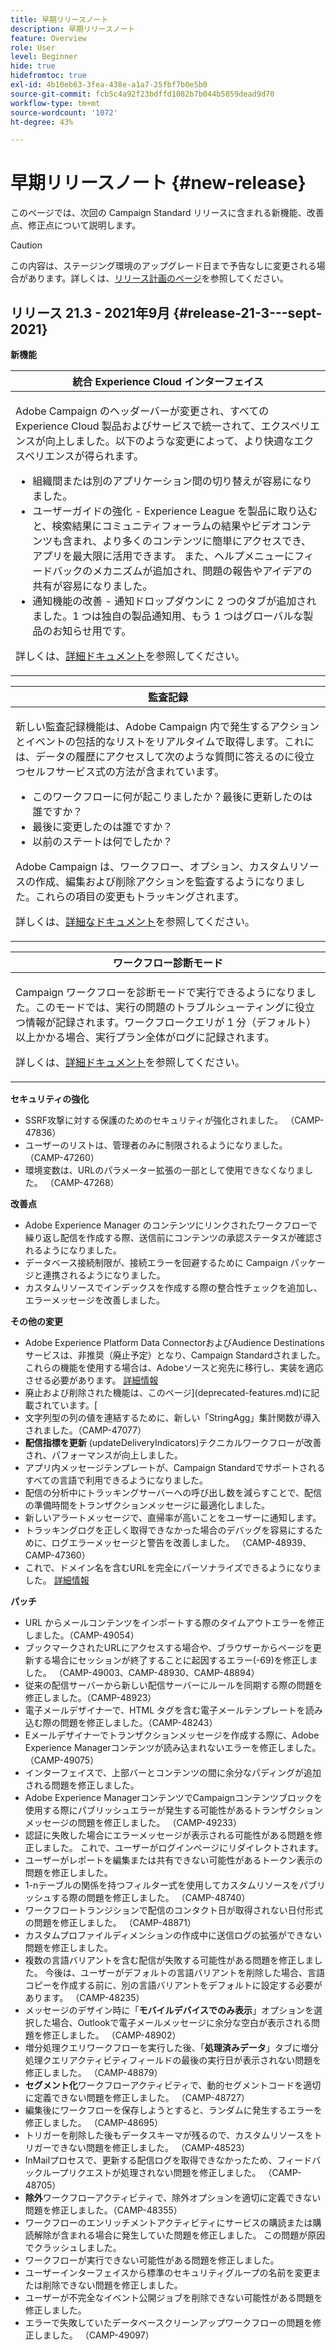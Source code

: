 ```yaml
---
title: 早期リリースノート
description: 早期リリースノート
feature: Overview
role: User
level: Beginner
hide: true
hidefromtoc: true
exl-id: 4b10eb63-3fea-438e-a1a7-25fbf7b0e5b0
source-git-commit: fcb5c4a92f23bdffd1082b7b044b5859dead9d70
workflow-type: tm+mt
source-wordcount: '1072'
ht-degree: 43%

---
```


# 早期リリースノート {#new-release}

このページでは、次回の Campaign Standard リリースに含まれる新機能、改善点、修正点について説明します。

>[!CAUTION]
>
> この内容は、ステージング環境のアップグレード日まで予告なしに変更される場合があります。詳しくは、[リリース計画のページ](../../rn/using/release-planning.md)を参照してください。

## リリース 21.3 - 2021年9月 {#release-21-3---sept-2021}

**新機能**


<table> 
<thead> 
<tr> 
<th> <strong>統合 Experience Cloud インターフェイス</strong><br /> </th> 
</tr> 
</thead> 
<tbody> 
<tr> 
<td>
<p>Adobe Campaign のヘッダーバーが変更され、すべての Experience Cloud 製品およびサービスで統一されて、エクスペリエンスが向上しました。以下のような変更によって、より快適なエクスペリエンスが得られます。</p>
<ul>
<li>組織間または別のアプリケーション間の切り替えが容易になりました。</li>
<li>ユーザーガイドの強化 - Experience League を製品に取り込むと、検索結果にコミュニティフォーラムの結果やビデオコンテンツも含まれ、より多くのコンテンツに簡単にアクセスでき、アプリを最大限に活用できます。 また、ヘルプメニューにフィードバックのメカニズムが追加され、問題の報告やアイデアの共有が容易になりました。</li>
<li>通知機能の改善 - 通知ドロップダウンに 2 つのタブが追加されました。1 つは独自の製品通知用、もう 1 つはグローバルな製品のお知らせ用です。</li>
</ul>
<p>詳しくは、<a href="../../start/using/interface-description.md#top-bar">詳細ドキュメント</a>を参照してください。
</p>
</td> 
</tr> 
</tbody> 
</table>

<table> 
<thead> 
<tr> 
<th> <strong>監査記録</strong><br /> </th> 
</tr> 
</thead> 
<tbody> 
<tr> 
<td>
<p>新しい監査記録機能は、Adobe Campaign 内で発生するアクションとイベントの包括的なリストをリアルタイムで取得します。これには、データの履歴にアクセスして次のような質問に答えるのに役立つセルフサービス式の方法が含まれています。</p>
<ul>
<li>このワークフローに何が起こりましたか？最後に更新したのは誰ですか？</li>
<li>最後に変更したのは誰ですか？</li>
<li>以前のステートは何でしたか？</li>
</ul>
<p>Adobe Campaign は、ワークフロー、オプション、カスタムリソースの作成、編集および削除アクションを監査するようになりました。これらの項目の変更もトラッキングされます。</p>
<p>詳しくは、<a href="../../administration/using/audit.md">詳細なドキュメント</a>を参照してください。</p>
</td> 
</tr> 
</tbody> 
</table>


<table> 
<thead> 
<tr> 
<th> <strong>ワークフロー診断モード</strong><br /> </th> 
</tr> 
</thead> 
<tbody> 
<tr> 
<td>
<p>Campaign ワークフローを診断モードで実行できるようになりました。このモードでは、実行の問題のトラブルシューティングに役立つ情報が記録されます。ワークフロークエリが 1 分（デフォルト）以上かかる場合、実行プラン全体がログに記録されます。</p>
<p>詳しくは、<a href="../../automating/using/managing-execution-options.md">詳細ドキュメント</a>を参照してください。</p>
</td> 
</tr> 
</tbody> 
</table>

**セキュリティの強化**

* SSRF攻撃に対する保護のためのセキュリティが強化されました。 （CAMP-47836）
* ユーザーのリストは、管理者のみに制限されるようになりました。 （CAMP-47260）
* 環境変数は、URLのパラメーター拡張の一部として使用できなくなりました。 （CAMP-47268）

**改善点**

* Adobe Experience Manager のコンテンツにリンクされたワークフローで繰り返し配信を作成する際、送信前にコンテンツの承認ステータスが確認されるようになりました。
* データベース接続制限が、接続エラーを回避するために Campaign パッケージと連携されるようになりました。
* カスタムリソースでインデックスを作成する際の整合性チェックを追加し、エラーメッセージを改善しました。

**その他の変更**

* Adobe Experience Platform Data ConnectorおよびAudience Destinationsサービスは、非推奨（廃止予定）となり、Campaign Standardされました。 これらの機能を使用する場合は、Adobeソースと宛先に移行し、実装を適応させる必要があります。 [詳細情報](../../integrating/using/get-started-sources-destinations.md)
* 廃止および削除された機能は、このページ](deprecated-features.md)に記載されています。[
* 文字列型の列の値を連結するために、新しい「StringAgg」集計関数が導入されました。（CAMP-47077）
* **配信指標を更新** (updateDeliveryIndicators)テクニカルワークフローが改善され、パフォーマンスが向上しました。
* アプリ内メッセージテンプレートが、Campaign Standardでサポートされるすべての言語で利用できるようになりました。
* 配信の分析中にトラッキングサーバーへの呼び出し数を減らすことで、配信の準備時間をトランザクションメッセージに最適化しました。
* 新しいアラートメッセージで、直帰率が高いことをユーザーに通知します。
* トラッキングログを正しく取得できなかった場合のデバッグを容易にするために、ログエラーメッセージと警告を改善しました。 （CAMP-48939、CAMP-47360）
* これで、ドメイン名を含むURLを完全にパーソナライズできるようになりました。 [詳細情報](../../designing/using/personalization.md#personalizing-urls)

**パッチ**

* URL からメールコンテンツをインポートする際のタイムアウトエラーを修正しました。（CAMP-49054）
* ブックマークされたURLにアクセスする場合や、ブラウザーからページを更新する場合にセッションが終了することに起因するエラー(-69)を修正しました。 （CAMP-49003、CAMP-48930、CAMP-48894）
* 従来の配信サーバーから新しい配信サーバーにルールを同期する際の問題を修正しました。（CAMP-48923）
* 電子メールデザイナーで、HTML タグを含む電子メールテンプレートを読み込む際の問題を修正しました。（CAMP-48243）
* Eメールデザイナーでトランザクションメッセージを作成する際に、Adobe Experience Managerコンテンツが読み込まれないエラーを修正しました。 （CAMP-49075）
* インターフェイスで、上部バーとコンテンツの間に余分なパディングが追加される問題を修正しました。
* Adobe Experience ManagerコンテンツでCampaignコンテンツブロックを使用する際にパブリッシュエラーが発生する可能性があるトランザクションメッセージの問題を修正しました。 （CAMP-49233）
* 認証に失敗した場合にエラーメッセージが表示される可能性がある問題を修正しました。 これで、ユーザーがログインページにリダイレクトされます。
* ユーザーがレポートを編集または共有できない可能性があるトークン表示の問題を修正しました。
* 1-nテーブルの関係を持つフィルター式を使用してカスタムリソースをパブリッシュする際の問題を修正しました。 （CAMP-48740）
* ワークフロートランジションで配信のコンタクト日が取得されない日付形式の問題を修正しました。 （CAMP-48871）
* カスタムプロファイルディメンションの作成中に送信ログの拡張ができない問題を修正しました。
* 複数の言語バリアントを含む配信が失敗する可能性がある問題を修正しました。 今後は、ユーザーがデフォルトの言語バリアントを削除した場合、言語コピーを作成する前に、別の言語バリアントをデフォルトに設定する必要があります。 （CAMP-48235）
* メッセージのデザイン時に「**モバイルデバイスでのみ表示**」オプションを選択した場合、Outlookで電子メールメッセージに余分な空白が表示される問題を修正しました。 （CAMP-48902）
* 増分処理クエリワークフローを実行した後、「**処理済みデータ**」タブに増分処理クエリアクティビティフィールドの最後の実行日が表示されない問題を修正しました。 （CAMP-48879）
* **セグメント化**&#x200B;ワークフローアクティビティで、動的セグメントコードを適切に定義できない問題を修正しました。 （CAMP-48727）
* 編集後にワークフローを保存しようとすると、ランダムに発生するエラーを修正しました。 （CAMP-48695）
* トリガーを削除した後もデータスキーマが残るので、カスタムリソースをトリガーできない問題を修正しました。 （CAMP-48523）
* InMailプロセスで、更新する配信ログを取得できなかったため、フィードバックループリクエストが処理されない問題を修正しました。 （CAMP-48705）
* **除外**&#x200B;ワークフローアクティビティで、除外オプションを適切に定義できない問題を修正しました。（CAMP-48355）
* ワークフローのエンリッチメントアクティビティにサービスの購読または購読解除が含まれる場合に発生していた問題を修正しました。 この問題が原因でクラッシュしました。
* ワークフローが実行できない可能性がある問題を修正しました。
* ユーザーインターフェイスから標準のセキュリティグループの名前を変更または削除できない問題を修正しました。
* ユーザーが不完全なイベント公開ジョブを削除できない可能性がある問題を修正しました。
* エラーで失敗していたデータベースクリーンアップワークフローの問題を修正しました。 （CAMP-49097）
